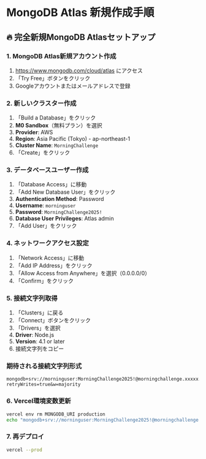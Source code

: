 # MongoDB Atlas 新規作成手順

## 🔥 完全新規MongoDB Atlasセットアップ

### 1. MongoDB Atlas新規アカウント作成
1. https://www.mongodb.com/cloud/atlas にアクセス
2. 「Try Free」ボタンをクリック
3. Googleアカウントまたはメールアドレスで登録

### 2. 新しいクラスター作成
1. 「Build a Database」をクリック
2. **M0 Sandbox**（無料プラン）を選択
3. **Provider**: AWS
4. **Region**: Asia Pacific (Tokyo) - ap-northeast-1
5. **Cluster Name**: `MorningChallenge`
6. 「Create」をクリック

### 3. データベースユーザー作成
1. 「Database Access」に移動
2. 「Add New Database User」をクリック
3. **Authentication Method**: Password
4. **Username**: `morninguser`
5. **Password**: `MorningChallenge2025!`
6. **Database User Privileges**: Atlas admin
7. 「Add User」をクリック

### 4. ネットワークアクセス設定
1. 「Network Access」に移動
2. 「Add IP Address」をクリック
3. 「Allow Access from Anywhere」を選択（0.0.0.0/0）
4. 「Confirm」をクリック

### 5. 接続文字列取得
1. 「Clusters」に戻る
2. 「Connect」ボタンをクリック
3. 「Drivers」を選択
4. **Driver**: Node.js
5. **Version**: 4.1 or later
6. 接続文字列をコピー

### 期待される接続文字列形式
```
mongodb+srv://morninguser:MorningChallenge2025!@morningchallenge.xxxxx.mongodb.net/?retryWrites=true&w=majority
```

### 6. Vercel環境変数更新
```bash
vercel env rm MONGODB_URI production
echo "mongodb+srv://morninguser:MorningChallenge2025!@morningchallenge.xxxxx.mongodb.net/?retryWrites=true&w=majority" | vercel env add MONGODB_URI production
```

### 7. 再デプロイ
```bash
vercel --prod
``` 